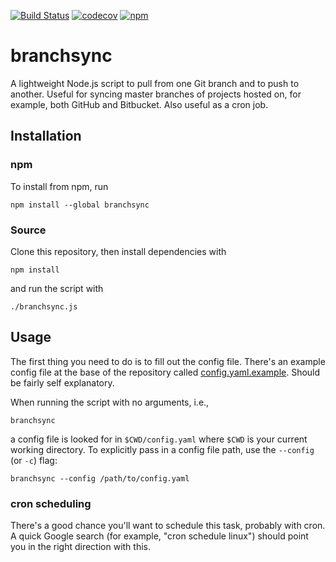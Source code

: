 [![Build Status](https://travis-ci.com/mwiens91/branchsync.svg?branch=master)](https://travis-ci.com/mwiens91/branchsync)
[![codecov](https://codecov.io/gh/mwiens91/branchsync/branch/master/graph/badge.svg)](https://codecov.io/gh/mwiens91/branchsync)
[![npm](https://img.shields.io/npm/v/branchsync.svg)](https://www.npmjs.com/package/branchsync)

# branchsync

A lightweight Node.js script to pull from one Git branch and to push to
another. Useful for syncing master branches of projects hosted on, for
example, both GitHub and Bitbucket. Also useful as a cron job.

## Installation

### npm

To install from npm, run

```
npm install --global branchsync
```

### Source

Clone this repository, then install dependencies with

```
npm install
```

and run the script with

```
./branchsync.js
```

## Usage

The first thing you need to do is to fill out the config file. There's
an example config file at the base of the repository called
[config.yaml.example](config.yaml.example). Should be fairly self
explanatory.

When running the script with no arguments, i.e.,

```
branchsync
```

a config file is looked for in `$CWD/config.yaml` where `$CWD` is your
current working directory. To explicitly pass in a config file path, use
the `--config` (or `-c`) flag:

```
branchsync --config /path/to/config.yaml
```

### cron scheduling

There's a good chance you'll want to schedule this task, probably with
cron. A quick Google search (for example, "cron schedule linux") should
point you in the right direction with this.
